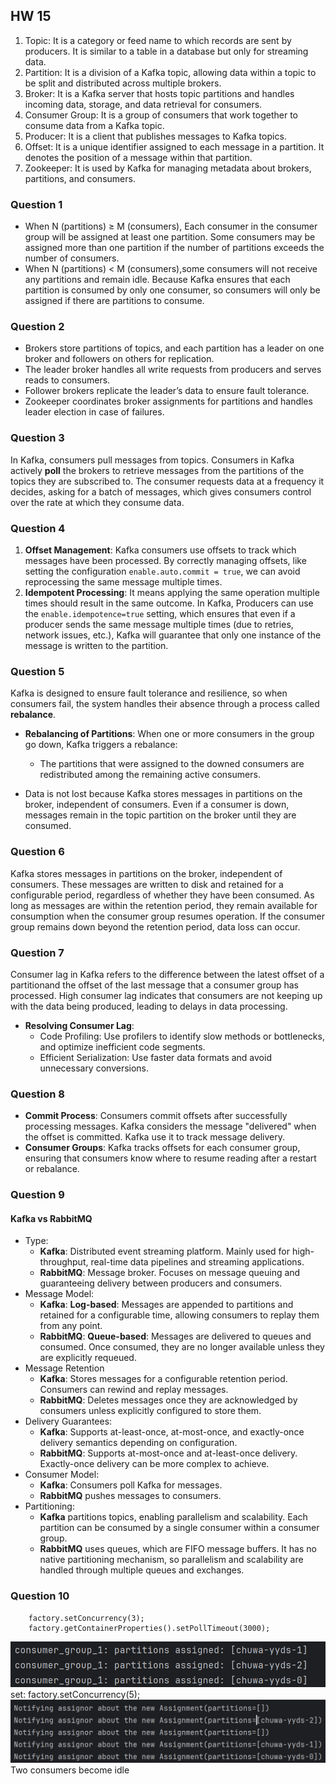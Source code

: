 ## HW 15
1. Topic: It is a category or feed name to which records are sent by producers. It is similar to a table in a database but only for streaming data.
2. Partition: It is a division of a Kafka topic, allowing data within a topic to be split and distributed across multiple brokers.
3. Broker: It is a Kafka server that hosts topic partitions and handles incoming data, storage, and data retrieval for consumers.
4. Consumer Group: It is a group of consumers that work together to consume data from a Kafka topic.
5. Producer: It is a client that publishes messages to Kafka topics.
6. Offset: It is a unique identifier assigned to each message in a partition. It denotes the position of a message within that partition.
7. Zookeeper: It is used by Kafka for managing metadata about brokers, partitions, and consumers.

### Question 1
* When N (partitions) ≥ M (consumers), Each consumer in the consumer group will be assigned at least one partition. Some consumers may be assigned more than one partition if the number of partitions exceeds the number of consumers.
* When N (partitions) < M (consumers),some consumers will not receive any partitions and remain idle. Because Kafka ensures that each partition is consumed by only one consumer, so consumers will only be assigned if there are partitions to consume.

### Question 2
* Brokers store partitions of topics, and each partition has a leader on one broker and followers on others for replication.
* The leader broker handles all write requests from producers and serves reads to consumers.
* Follower brokers replicate the leader’s data to ensure fault tolerance.
*  Zookeeper coordinates broker assignments for partitions and handles leader election in case of failures.
  
### Question 3
In Kafka, consumers pull messages from topics. Consumers in Kafka actively **poll** the brokers to retrieve messages from the partitions of the topics they are subscribed to. The consumer requests data at a frequency it decides, asking for a batch of messages, which gives consumers control over the rate at which they consume data.


### Question 4
1. **Offset Management**: Kafka consumers use offsets to track which messages have been processed. By correctly managing offsets, like setting the configuration `enable.auto.commit = true`, we can avoid reprocessing the same message multiple times.
2. **Idempotent Processing**: It means applying the same operation multiple times should result in the same outcome.
In Kafka, Producers can use the `enable.idempotence=true` setting, which ensures that even if a producer sends the same message multiple times (due to retries, network issues, etc.), Kafka will guarantee that only one instance of the message is written to the partition.

### Question 5
Kafka is designed to ensure fault tolerance and resilience, so when consumers fail, the system handles their absence through a process called **rebalance**. 
* **Rebalancing of Partitions**: When one or more consumers in the group go down, Kafka triggers a rebalance:
  * The partitions that were assigned to the downed consumers are redistributed among the remaining active consumers.

* Data is not lost because Kafka stores messages in partitions on the broker, independent of consumers. Even if a consumer is down, messages remain in the topic partition on the broker until they are consumed.

### Question 6
Kafka stores messages in partitions on the broker, independent of consumers.  These messages are written to disk and retained for a configurable period, regardless of whether they have been consumed. 
As long as messages are within the retention period, they remain available for consumption when the consumer group resumes operation. If the consumer group remains down beyond the retention period, data loss can occur.

### Question 7
Consumer lag in Kafka refers to the difference between the latest offset of a partitionand the offset of the last message that a consumer group has processed.
High consumer lag indicates that consumers are not keeping up with the data being produced, leading to delays in data processing.
* **Resolving Consumer Lag**:
  * Code Profiling: Use profilers to identify slow methods or bottlenecks, and optimize inefficient code segments.
  * Efficient Serialization: Use faster data formats and avoid unnecessary conversions.

### Question 8
* **Commit Process**: Consumers commit offsets after successfully processing messages. Kafka considers the message "delivered" when the offset is committed. Kafka use it to track message delivery.
* **Consumer Groups**: Kafka tracks offsets for each consumer group, ensuring that consumers know where to resume reading after a restart or rebalance.

### Question 9
#### Kafka vs RabbitMQ
* Type:
  * **Kafka**: Distributed event streaming platform. Mainly used for high-throughput, real-time data pipelines and streaming applications.
  * **RabbitMQ**: Message broker. Focuses on message queuing and guaranteeing delivery between producers and consumers.
* Message Model: 
  * **Kafka**: **Log-based**: Messages are appended to partitions and retained for a configurable time, allowing consumers to replay them from any point.
  * **RabbitMQ**: **Queue-based**: Messages are delivered to queues and consumed. Once consumed, they are no longer available unless they are explicitly requeued.
* Message Retention
  * **Kafka**: Stores messages for a configurable retention period. Consumers can rewind and replay messages.
  * **RabbitMQ**: Deletes messages once they are acknowledged by consumers unless explicitly configured to store them.
* Delivery Guarantees:
  * **Kafka**: Supports at-least-once, at-most-once, and exactly-once delivery semantics depending on configuration.
  * **RabbitMQ**: Supports at-most-once and at-least-once delivery. Exactly-once delivery can be more complex to achieve.
* Consumer Model:
  * **Kafka**: Consumers poll Kafka for messages.
  * **RabbitMQ** pushes messages to consumers.
* Partitioning:
  * **Kafka** partitions topics, enabling parallelism and scalability. Each partition can be consumed by a single consumer within a consumer group.
  * **RabbitMQ** uses queues, which are FIFO message buffers. It has no native partitioning mechanism, so parallelism and scalability are handled through multiple queues and exchanges.

### Question 10
```
    factory.setConcurrency(3);
    factory.getContainerProperties().setPollTimeout(3000);
```
![alt text](image.png)
set: factory.setConcurrency(5);
![alt text](image-1.png)
Two consumers become idle
